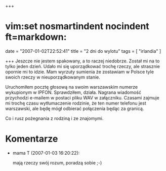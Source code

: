 +++
# vim:set nosmartindent nocindent ft=markdown:
date = "2007-01-02T22:52:41"
title = "2 dni do wylotu"
tags = [ "irlandia" ]

+++
Jeszcze nie jestem spakowany, a to raczej niedobrze. Został mi na to tylko
jeden dzień. Udało mi się uporządkować trochę rzeczy, ale strasznie opornie mi
to idzie. Mam wyrzuty sumienia że zostawiam w Polsce tyle swoich rzeczy w
nieuporządkowanym stanie.

Uruchomiłem pocztę głosową na swoim warszawskim numerze wykupionym w IPFON.
Sprawdziłem, działa. Nagrana wiadomość przychodzi e-mailem w postaci pliku WAV
w załączniku. Czasami zajmuje mi trochę czasu wytłumaczenie rodzinie, że ten
numer telefonu jest warszawski, ale będę mógł odbierać połączenia będąc za
granicą.

Co i rusz pożegnania z rodziną i ze znajomymi.

# Komentarze

* mama T (2007-01-03 16:20:22): <p>mają rzeczy swój rozum, poradzą sobie ;-)</p>
